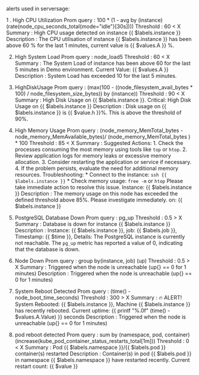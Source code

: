 alerts used in serversage:

1 . High CPU Utilization
Prom query : 100 * (1 - avg by (instance) (rate(node_cpu_seconds_total{mode="idle"}[30s])))
Threshold : 60 < X
Summary : High CPU usage detected on instance {{ $labels.instance }}
Description : The CPU utilisation of instance {{ $labels.instance }} has been above 60 %  for the last 1 minutes, current value is  {{ $values.A }} %.

2. High System Load
Prom query : node_load5
Threshold : 60 < X
Summary : The System Load of instance  has been above 60 for the last 5 minutes in Demo environment. Current Value: {{ $values.A }}
Description : System Load has exceeded 10 for the last 5 minutes.

3. HighDiskUsage
Prom query : (max(100 - ((node_filesystem_avail_bytes * 100) / node_filesystem_size_bytes)) by (instance))
Threshold : 90 < X
Summary : High Disk Usage on {{ $labels.instance }}.  Critical: High Disk Usage on {{ $labels.instance }}
Description : Disk usage on {{ $labels.instance }} is {{ $value.h }}%. This is above the threshold of 90%.

4. High Memory Usage
Prom query : (node_memory_MemTotal_bytes - node_memory_MemAvailable_bytes)/ (node_memory_MemTotal_bytes ) * 100
Threshold : 85 < X
Summary : Suggested Actions:
            1. Check the processes consuming the most memory using tools like `top` or `htop`.
            2. Review application logs for memory leaks or excessive memory allocation.
            3. Consider restarting the application or service if necessary.
            4. If the problem persists, evaluate the need for additional memory resources.
            Troubleshooting:
            *   Connect to the instance: `ssh {{ $labels.instance }}`
            *   Check memory usage: `free -m` or `htop`
            Please take immediate action to resolve this issue.
            Instance: {{ $labels.instance }}
Description : The memory usage on this node has exceeded the defined threshold above 85%. Please investigate immediately. on: {{ $labels.instance }}

5. PostgreSQL Database Down
Prom query : pg_up
Threshold : 0.5 > X
Summary : Database is down for instance {{ $labels.instance }}
Description : Instance: {{ $labels.instance }}, job: {{ $labels.job }}, Timestamp: {{ $time }},
              Details: The PostgreSQL instance is currently not reachable. The `pg_up` metric has reported a value of 0, indicating that the database is down.

6. Node Down
Prom query : group by(instance, job) (up)
Threshold : 0.5 > X
Summary : Triggered when the node is unreachable (up{} == 0 for 1 minutes)
Description : Triggered when the node is unreachable (up{} == 0 for 1 minutes)

7. System Reboot Detected
Prom query :     (time() - node_boot_time_seconds)
Threshold : 300 > X
Summary : 🔥 ALERT! System Rebooted: {{ $labels.instance }}, Machine {{ $labels.instance }} has recently rebooted.
            Current uptime: {{ printf "%.0f" (time() - $values.A.Value) }} seconds
Description : Triggered when the node is unreachable (up{} == 0 for 1 minutes)

8. pod reboot detected
Prom query : sum by (namespace, pod, container) (increase(kube_pod_container_status_restarts_total[1m]))
Threshold : 0 < X
Summary : Pod {{ $labels.namespace }}/{{ $labels.pod }} container(s) restarted
Description : Container(s) in pod {{ $labels.pod }} in namespace {{ $labels.namespace }} have restarted recently. Current restart count: {{ $value }}




